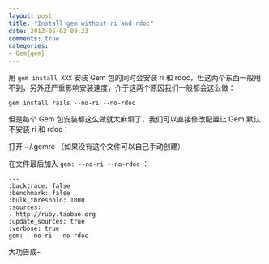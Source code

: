 ```yaml
---
layout: post
title: "Install gem without ri and rdoc"
date: 2013-05-03 09:23
comments: true
categories:
- Gem{gem}
---
```



用 `gem install XXX` 安装 Gem 包的同时会安装 ri 和 rdoc，但这两个东西一般用不到，另外还严重影响安装速度，介于这两个原因我们一般都会这么做：

`gem install rails --no-ri --no-rdoc`

但是每个 Gem 包安装都这么做就太麻烦了，我们可以直接修改配置让 Gem 默认不安装 ri 和 rdoc：

打开 ~/.gemrc   （如果没有这个文件可以自己手动创建）

在文件最后加入 `gem: --no-ri --no-rdoc` ：

    ---
    :backtrace: false
    :benchmark: false
    :bulk_threshold: 1000
    :sources:
    - http://ruby.taobao.org
    :update_sources: true
    :verbose: true
    gem: --no-ri --no-rdoc

大功告成~




